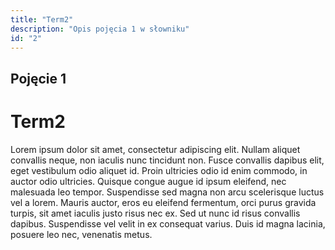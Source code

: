 ```yaml
---
title: "Term2"
description: "Opis pojęcia 1 w słowniku"
id: "2"
---
```


## Pojęcie 1

Term2
=====

Lorem ipsum dolor sit amet, consectetur adipiscing elit. Nullam aliquet convallis neque, non iaculis nunc tincidunt non. Fusce convallis dapibus elit, eget vestibulum odio aliquet id. Proin ultricies odio id enim commodo, in auctor odio ultricies. Quisque congue augue id ipsum eleifend, nec malesuada leo tempor. Suspendisse sed magna non arcu scelerisque luctus vel a lorem. Mauris auctor, eros eu eleifend fermentum, orci purus gravida turpis, sit amet iaculis justo risus nec ex. Sed ut nunc id risus convallis dapibus. Suspendisse vel velit in ex consequat varius. Duis id magna lacinia, posuere leo nec, venenatis metus.